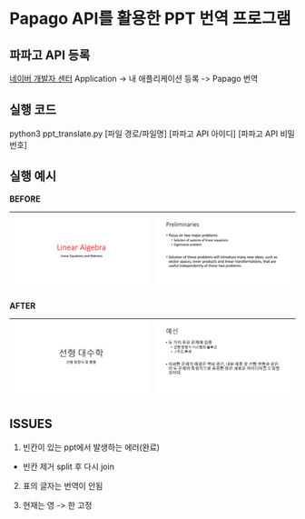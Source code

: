 # Papago API를 활용한 PPT 번역 프로그램

## 파파고 API 등록
[네이버 개발자 센터](https://developers.naver.com/)
Application -> 내 애플리케이션 등록 -> Papago 번역

## 실행 코드
python3 ppt_translate.py [파일 경로/파일명] [파파고 API 아이디] [파파고 API 비밀번호]

## 실행 예시
**BEFORE**

|![before1](./img/b1.png)|![before2](./img/b2.png)|
|-----------------------------|-----------------------------|

**AFTER**

|![after1](./img/a1.png)|![after2](./img/a2.png)|
|----------------------------|----------------------------|

## ISSUES
1. 빈칸이 있는 ppt에서 발생하는 에러(완료)
* 빈칸 제거 split 후 다시 join

2. 표의 글자는 번역이 안됨

3. 현재는 영 -> 한 고정